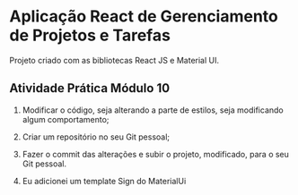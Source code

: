 # Aplicação React de Gerenciamento de Projetos e Tarefas

Projeto criado com as bibliotecas React JS e Material UI.

## Atividade Prática Módulo 10

1. Modificar o código, seja alterando a parte de estilos, seja modificando algum comportamento;

2. Criar um repositório no seu Git pessoal;

3. Fazer o commit das alterações e subir o projeto, modificado, para o seu Git pessoal.

4. Eu adicionei um template Sign do MaterialUi
